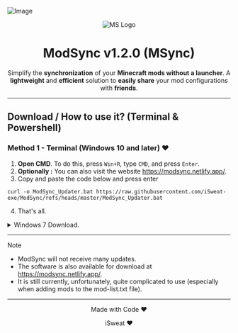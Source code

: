 <!-- ModSync Presentation -->
![Image](https://www.dropbox.com/scl/fi/copnpbd0he8wt8lhhxc4f/image-1.png?rlkey=ruy2ehiyd6n0v2q7vodg5witz&e=1&st=ve6z1k0d&dl=1)
<p align="center"><img src="https://www.dropbox.com/scl/fi/copnpbd0he8wt8lhhxc4f/image-1.png?rlkey=ruy2ehiyd6n0v2q7vodg5witz&st=ve6z1k0d&dl=1" alt="MS Logo"></p>

<h1 align="center">ModSync v1.2.0 (MSync)</h1>

<p align="center">
    Simplify the <strong>synchronization</strong> of your <strong>Minecraft mods without a launcher</strong>.  
    A <strong>lightweight</strong> and <strong>efficient</strong> solution to <strong>easily share</strong> your mod configurations with <strong>friends</strong>.
</p>

<hr>

<!-- Docs -->

## Download / How to use it? (Terminal & Powershell)

### Method 1 - Terminal (Windows 10 and later) ❤️

1.   **Open CMD**. To do this, press `Win+R`, type `CMD`, and press `Enter`.
2.   **Optionally :** You can also visit the website https://modsync.netlify.app/.
3.   Copy and paste the code below and press enter
```
curl -o ModSync_Updater.bat https://raw.githubusercontent.com/iSweat-exe/ModSync/refs/heads/master/ModSync_Updater.bat
```
4.   That's all.

<details>
  <summary>Windows 7 Download.</summary>

### Method 2 - PowerShell (Windows 7) ❤️

- You can use the following command :
```
powershell -Command "Invoke-WebRequest -Uri 'https://raw.githubusercontent.com/iSweat-exe/ModSync/refs/heads/master/ModSync_Updater.bat' -OutFile 'ModSync_Updater.bat'"
```
- If you're not on Windows 10, here is an alternative command that should allow you to download ModSync securely. You can also visit the website https://modsync.netlify.app/.

</details>

---


> [!NOTE]
>
> - ModSync will not receive many updates.
> - The software is also available for download at https://modsync.netlify.app/.
> - It is still currently, unfortunately, quite complicated to use (especially when adding mods to the mod-list.txt file).

---

<p align="center">Made with Code ❤️</p>
<p align="center">iSweat ❤️</p>
